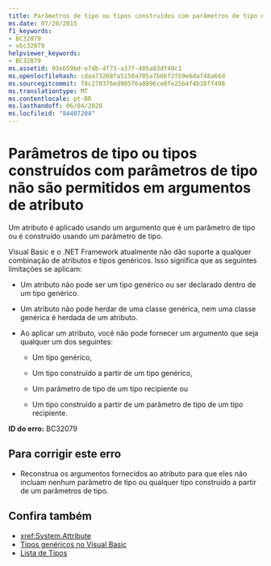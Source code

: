 ```yaml
---
title: Parâmetros de tipo ou tipos construídos com parâmetros de tipo não são permitidos em argumentos de atributo
ms.date: 07/20/2015
f1_keywords:
- BC32079
- vbc32079
helpviewer_keywords:
- BC32079
ms.assetid: 93eb59bd-e7db-4f73-a37f-405a83df48c1
ms.openlocfilehash: cdaa73268fa5150a705a7b6bf2fb9e6daf48a66d
ms.sourcegitcommit: f8c270376ed905f6a8896ce0fe25b4f4b38ff498
ms.translationtype: MT
ms.contentlocale: pt-BR
ms.lasthandoff: 06/04/2020
ms.locfileid: "84407204"
---
```

# <a name="type-parameters-or-types-constructed-with-type-parameters-are-not-allowed-in-attribute-arguments"></a>Parâmetros de tipo ou tipos construídos com parâmetros de tipo não são permitidos em argumentos de atributo

Um atributo é aplicado usando um argumento que é um parâmetro de tipo ou é construído usando um parâmetro de tipo.

Visual Basic e o .NET Framework atualmente não dão suporte a qualquer combinação de atributos e tipos genéricos. Isso significa que as seguintes limitações se aplicam:

- Um atributo não pode ser um tipo genérico ou ser declarado dentro de um tipo genérico.

- Um atributo não pode herdar de uma classe genérica, nem uma classe genérica é herdada de um atributo.

- Ao aplicar um atributo, você não pode fornecer um argumento que seja qualquer um dos seguintes:

  - Um tipo genérico,

  - Um tipo construído a partir de um tipo genérico,

  - Um parâmetro de tipo de um tipo recipiente ou

  - Um tipo construído a partir de um parâmetro de tipo de um tipo recipiente.

**ID do erro:** BC32079

## <a name="to-correct-this-error"></a>Para corrigir este erro

- Reconstrua os argumentos fornecidos ao atributo para que eles não incluam nenhum parâmetro de tipo ou qualquer tipo construído a partir de um parâmetros de tipo.

## <a name="see-also"></a>Confira também

- <xref:System.Attribute>
- [Tipos genéricos no Visual Basic](../programming-guide/language-features/data-types/generic-types.md)
- [Lista de Tipos](../language-reference/statements/type-list.md)
